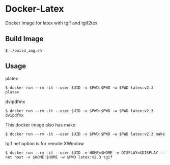 # Docker-Latex
Docker Image for latex with tgif and tgif2tex
## Build Image
```
$ ./build_img.sh
```
## Usage
platex
```
$ docker run --rm -it --user $UID -v $PWD:$PWD -w $PWD latex:v2.3 platex
```
dvipdfmx
```
$ docker run --rm -it --user $UID -v $PWD:$PWD -w $PWD latex:v2.3 dvipdfmx
```
This docker image also has make
```
$ docker run --rm -it --user $UID -v $PWD:$PWD -w $PWD latex:v2.3 make
```
tgif
net option is for remote XWindow
```
$ docker run --rm -it --user $UID -e HOME=$HOME -e DISPLAY=$DISPLAY --net host -v $HOME:$HOME -w $PWD latex:v2.3 tgif
```
